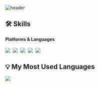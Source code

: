 ![header](https://capsule-render.vercel.app/api?type=waving&color=auto&height=200&section=header&text=🌱%20KyungHee%20GitHub%20🌱&fontSize=40&animation=fadeIn&fontAlignY=38&descAlignY=51&descAlign=62) 

## 🛠️ Skills
#### Platforms & Languages
<p>
    <img src="https://img.shields.io/badge/Java-007396?style=flat&logo=Java&logoColor=white"/></a>&nbsp
    <img src="https://img.shields.io/badge/SpringBoot-6DB33F?style=flat&logo=Spring&logoColor=white"/></a>&nbsp
    <img src="https://img.shields.io/badge/MySql-E6B91E?style=flat&logo=MySql&logoColor=white"/></a>&nbsp
    <img src="https://img.shields.io/badge/thymeleaf-005F0F?style=flat&logo=thymeleaf&logoColor=white"/></a>&nbsp
    <img src="https://img.shields.io/badge/aws-333664?style=flat&logo=amazon-aws&logoColor=white"/></a>&nbsp
</p>
 
  
## 💡 My Most Used Languages
<div>
  <a href="https://github.com/kyungheeee">
    <img align="center" src="https://github-readme-stats.vercel.app/api/top-langs/?username=kyungheeee&layout=compact&show_icons=true&show_owner=ture&hide_title=true&theme=nord&hide=scss,shell,html,ruby,dart,swift" />
  </a>
</div>
